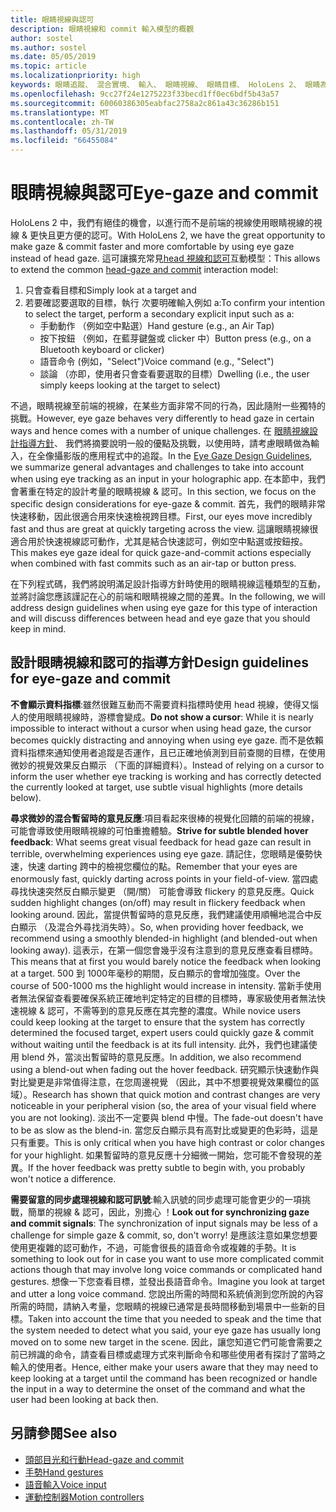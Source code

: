 ```yaml
---
title: 眼睛視線與認可
description: 眼睛視線和 commit 輸入模型的概觀
author: sostel
ms.author: sostel
ms.date: 05/05/2019
ms.topic: article
ms.localizationpriority: high
keywords: 眼睛追蹤、 混合實境、 輸入、 眼睛視線、 眼睛目標、 HoloLens 2、 眼睛為基礎的選取項目
ms.openlocfilehash: 9cc27f24e1275223f33becd1ff0ec6bdf5b43a57
ms.sourcegitcommit: 60060386305eabfac2758a2c861a43c36286b151
ms.translationtype: MT
ms.contentlocale: zh-TW
ms.lasthandoff: 05/31/2019
ms.locfileid: "66455084"
---
```

# <a name="eye-gaze-and-commit"></a><span data-ttu-id="70f42-104">眼睛視線與認可</span><span class="sxs-lookup"><span data-stu-id="70f42-104">Eye-gaze and commit</span></span>
<span data-ttu-id="70f42-105">HoloLens 2 中，我們有絕佳的機會，以進行而不是前端的視線使用眼睛視線的視線 & 更快且更方便的認可。</span><span class="sxs-lookup"><span data-stu-id="70f42-105">With HoloLens 2, we have the great opportunity to make gaze & commit faster and more comfortable by using eye gaze instead of head gaze.</span></span> <span data-ttu-id="70f42-106">這可讓擴充常見[head 視線和認可](gaze-and-commit.md)互動模型：</span><span class="sxs-lookup"><span data-stu-id="70f42-106">This allows to extend the common [head-gaze and commit](gaze-and-commit.md) interaction model:</span></span> 
1. <span data-ttu-id="70f42-107">只會查看目標和</span><span class="sxs-lookup"><span data-stu-id="70f42-107">Simply look at a target and</span></span> 
2. <span data-ttu-id="70f42-108">若要確認要選取的目標，執行 次要明確輸入例如 a:</span><span class="sxs-lookup"><span data-stu-id="70f42-108">To confirm your intention to select the target, perform a secondary explicit input such as a:</span></span>  
   - <span data-ttu-id="70f42-109">手動動作 （例如空中點選）</span><span class="sxs-lookup"><span data-stu-id="70f42-109">Hand gesture (e.g., an Air Tap)</span></span>
   - <span data-ttu-id="70f42-110">按下按鈕 （例如，在藍芽鍵盤或 clicker 中）</span><span class="sxs-lookup"><span data-stu-id="70f42-110">Button press (e.g., on a Bluetooth keyboard or clicker)</span></span>
   - <span data-ttu-id="70f42-111">語音命令 (例如，"Select")</span><span class="sxs-lookup"><span data-stu-id="70f42-111">Voice command (e.g., "Select")</span></span>
   - <span data-ttu-id="70f42-112">談論 （亦即，使用者只會查看要選取的目標）</span><span class="sxs-lookup"><span data-stu-id="70f42-112">Dwelling (i.e., the user simply keeps looking at the target to select)</span></span>

<span data-ttu-id="70f42-113">不過，眼睛視線至前端的視線，在某些方面非常不同的行為，因此隨附一些獨特的挑戰。</span><span class="sxs-lookup"><span data-stu-id="70f42-113">However, eye gaze behaves very differently to head gaze in certain ways and hence comes with a number of unique challenges.</span></span> <span data-ttu-id="70f42-114">在 [眼睛視線設計指導方針](eye-tracking.md)、 我們將摘要說明一般的優點及挑戰，以使用時，請考慮眼睛做為輸入，在全像攝影版的應用程式中的追蹤。</span><span class="sxs-lookup"><span data-stu-id="70f42-114">In the [Eye Gaze Design Guidelines](eye-tracking.md), we summarize general advantages and challenges to take into account when using eye tracking as an input in your holographic app.</span></span> <span data-ttu-id="70f42-115">在本節中，我們會著重在特定的設計考量的眼睛視線 & 認可。</span><span class="sxs-lookup"><span data-stu-id="70f42-115">In this section, we focus on the specific design considerations for eye-gaze & commit.</span></span>
<span data-ttu-id="70f42-116">首先，我們的眼睛非常快速移動，因此很適合用來快速檢視跨目標。</span><span class="sxs-lookup"><span data-stu-id="70f42-116">First, our eyes move incredibly fast and thus are great at quickly targeting across the view.</span></span> <span data-ttu-id="70f42-117">這讓眼睛視線很適合用於快速視線認可動作，尤其是結合快速認可，例如空中點選或按鈕按。</span><span class="sxs-lookup"><span data-stu-id="70f42-117">This makes eye gaze ideal for quick gaze-and-commit actions especially when combined with fast commits such as an air-tap or button press.</span></span>
   
<span data-ttu-id="70f42-118">在下列程式碼，我們將說明滿足設計指導方針時使用的眼睛視線這種類型的互動，並將討論您應該謹記在心的前端和眼睛視線之間的差異。</span><span class="sxs-lookup"><span data-stu-id="70f42-118">In the following, we will address design guidelines when using eye gaze for this type of interaction and will discuss differences between head and eye gaze that you should keep in mind.</span></span>

## <a name="design-guidelines-for-eye-gaze-and-commit"></a><span data-ttu-id="70f42-119">設計眼睛視線和認可的指導方針</span><span class="sxs-lookup"><span data-stu-id="70f42-119">Design guidelines for eye-gaze and commit</span></span>

<span data-ttu-id="70f42-120">**不會顯示資料指標**:雖然很難互動而不需要資料指標時使用 head 視線，使得又惱人的使用眼睛視線時，游標會變成。</span><span class="sxs-lookup"><span data-stu-id="70f42-120">**Do not show a cursor**: While it is nearly impossible to interact without a cursor when using head gaze, the cursor becomes quickly distracting and annoying when using eye gaze.</span></span> <span data-ttu-id="70f42-121">而不是依賴資料指標來通知使用者追蹤是否運作，且已正確地偵測到目前查閱的目標，在使用微妙的視覺效果反白顯示 （下面的詳細資料）。</span><span class="sxs-lookup"><span data-stu-id="70f42-121">Instead of relying on a cursor to inform the user whether eye tracking is working and has correctly detected the currently looked at target, use subtle visual highlights (more details below).</span></span>

<span data-ttu-id="70f42-122">**尋求微妙的混合暫留時的意見反應**:項目看起來很棒的視覺化回饋的前端的視線，可能會導致使用眼睛視線的可怕重擔體驗。</span><span class="sxs-lookup"><span data-stu-id="70f42-122">**Strive for subtle blended hover feedback**: What seems great visual feedback for head gaze can result in terrible, overwhelming experiences using eye gaze.</span></span> <span data-ttu-id="70f42-123">請記住，您眼睛是優勢快速，快速 darting 跨中的檢視您欄位的點。</span><span class="sxs-lookup"><span data-stu-id="70f42-123">Remember that your eyes are enormously fast, quickly darting across points in your field-of-view.</span></span> <span data-ttu-id="70f42-124">當四處尋找快速突然反白顯示變更 （開/關） 可能會導致 flickery 的意見反應。</span><span class="sxs-lookup"><span data-stu-id="70f42-124">Quick sudden highlight changes (on/off) may result in flickery feedback when looking around.</span></span> <span data-ttu-id="70f42-125">因此，當提供暫留時的意見反應，我們建議使用順暢地混合中反白顯示 （及混合外尋找消失時）。</span><span class="sxs-lookup"><span data-stu-id="70f42-125">So, when providing hover feedback, we recommend using a smoothly blended-in highlight (and blended-out when looking away).</span></span> <span data-ttu-id="70f42-126">這表示，在第一個您會幾乎沒有注意到的意見反應查看目標時。</span><span class="sxs-lookup"><span data-stu-id="70f42-126">This means that at first you would barely notice the feedback when looking at a target.</span></span> <span data-ttu-id="70f42-127">500 到 1000年毫秒的期間，反白顯示的會增加強度。</span><span class="sxs-lookup"><span data-stu-id="70f42-127">Over the course of 500-1000 ms the highlight would increase in intensity.</span></span> <span data-ttu-id="70f42-128">當新手使用者無法保留查看要確保系統正確地判定特定的目標的目標時，專家級使用者無法快速視線 & 認可，不需等到的意見反應在其完整的濃度。</span><span class="sxs-lookup"><span data-stu-id="70f42-128">While novice users could keep looking at the target to ensure that the system has correctly determined the focused target, expert users could quickly gaze & commit without waiting until the feedback is at its full intensity.</span></span> <span data-ttu-id="70f42-129">此外，我們也建議使用 blend 外，當淡出暫留時的意見反應。</span><span class="sxs-lookup"><span data-stu-id="70f42-129">In addition, we also recommend using a blend-out when fading out the hover feedback.</span></span> <span data-ttu-id="70f42-130">研究顯示快速動作與對比變更是非常值得注意，在您周邊視覺 （因此，其中不想要視覺效果欄位的區域）。</span><span class="sxs-lookup"><span data-stu-id="70f42-130">Research has shown that quick motion and contrast changes are very noticeable in your peripheral vision (so, the area of your visual field where you are not looking).</span></span> <span data-ttu-id="70f42-131">淡出不一定要與 blend 中慢。</span><span class="sxs-lookup"><span data-stu-id="70f42-131">The fade-out doesn't have to be as slow as the blend-in.</span></span> <span data-ttu-id="70f42-132">當您反白顯示具有高對比或變更的色彩時，這是只有重要。</span><span class="sxs-lookup"><span data-stu-id="70f42-132">This is only critical when you have high contrast or color changes for your highlight.</span></span> <span data-ttu-id="70f42-133">如果暫留時的意見反應十分細微一開始，您可能不會發現的差異。</span><span class="sxs-lookup"><span data-stu-id="70f42-133">If the hover feedback was pretty subtle to begin with, you probably won't notice a difference.</span></span>

<span data-ttu-id="70f42-134">**需要留意的同步處理視線和認可訊號**:輸入訊號的同步處理可能會更少的一項挑戰，簡單的視線 & 認可，因此，別擔心 ！</span><span class="sxs-lookup"><span data-stu-id="70f42-134">**Look out for synchronizing gaze and commit signals**: The synchronization of input signals may be less of a challenge for simple gaze & commit, so, don't worry!</span></span> <span data-ttu-id="70f42-135">是應該注意如果您想要使用更複雜的認可動作，不過，可能會很長的語音命令或複雜的手勢。</span><span class="sxs-lookup"><span data-stu-id="70f42-135">It is something to look out for in case you want to use more complicated commit actions though that may involve long voice commands or complicated hand gestures.</span></span> <span data-ttu-id="70f42-136">想像一下您查看目標，並發出長語音命令。</span><span class="sxs-lookup"><span data-stu-id="70f42-136">Imagine you look at target and utter a long voice command.</span></span> <span data-ttu-id="70f42-137">您說出所需的時間和系統偵測到您所說的內容所需的時間，請納入考量，您眼睛的視線已通常是長時間移動到場景中一些新的目標。</span><span class="sxs-lookup"><span data-stu-id="70f42-137">Taken into account the time that you needed to speak and the time that the system needed to detect what you said, your eye gaze has usually long moved on to some new target in the scene.</span></span> <span data-ttu-id="70f42-138">因此，讓您知道它們可能會需要之前已辨識的命令，請查看目標或處理方式來判斷命令和哪些使用者有探討了當時之輸入的使用者。</span><span class="sxs-lookup"><span data-stu-id="70f42-138">Hence, either make your users aware that they may need to keep looking at a target until the command has been recognized or handle the input in a way to determine the onset of the command and what the user had been looking at back then.</span></span>

## <a name="see-also"></a><span data-ttu-id="70f42-139">另請參閱</span><span class="sxs-lookup"><span data-stu-id="70f42-139">See also</span></span>
* [<span data-ttu-id="70f42-140">頭部目光和行動</span><span class="sxs-lookup"><span data-stu-id="70f42-140">Head-gaze and commit</span></span>](gaze-and-commit.md)
* [<span data-ttu-id="70f42-141">手勢</span><span class="sxs-lookup"><span data-stu-id="70f42-141">Hand gestures</span></span>](gestures.md)
* [<span data-ttu-id="70f42-142">語音輸入</span><span class="sxs-lookup"><span data-stu-id="70f42-142">Voice input</span></span>](voice-design.md)
* [<span data-ttu-id="70f42-143">運動控制器</span><span class="sxs-lookup"><span data-stu-id="70f42-143">Motion controllers</span></span>](motion-controllers.md)
